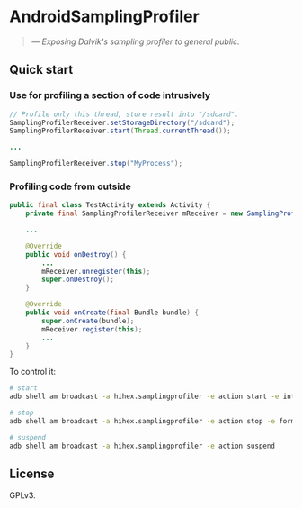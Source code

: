 AndroidSamplingProfiler
=======================

> *— Exposing Dalvik's sampling profiler to general public.*

Quick start
-----------

### Use for profiling a section of code intrusively

```java
// Profile only this thread, store result into "/sdcard".
SamplingProfilerReceiver.setStorageDirectory("/sdcard");
SamplingProfilerReceiver.start(Thread.currentThread());

...

SamplingProfilerReceiver.stop("MyProcess");
```

### Profiling code from outside


```java
public final class TestActivity extends Activity {
    private final SamplingProfilerReceiver mReceiver = new SamplingProfilerReceiver();

    ...

    @Override
    public void onDestroy() {
        ...
        mReceiver.unregister(this);
        super.onDestroy();
    }

    @Override
    public void onCreate(final Bundle bundle) {
        super.onCreate(bundle);
        mReceiver.register(this);
        ...
    }
}
```

To control it:

```bash
# start
adb shell am broadcast -a hihex.samplingprofiler -e action start -e interval 30 -e depth 16

# stop
adb shell am broadcast -a hihex.samplingprofiler -e action stop -e format ascii

# suspend
adb shell am broadcast -a hihex.samplingprofiler -e action suspend
```

License
-------

GPLv3.


